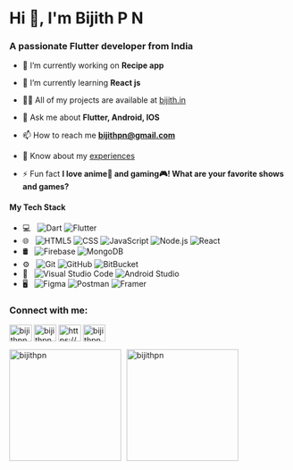 <h1 align="start">Hi 👋, I'm Bijith P N</h1>
<h3 align="start">A passionate Flutter developer from India</h3>

- 🔭 I’m currently working on **Recipe app**

- 🌱 I’m currently learning **React js**

- 👨‍💻 All of my projects are available at [bijith.in](https://www.bijith.in)

- 💬 Ask me about **Flutter, Android, IOS**

- 📫 How to reach me **bijithpn@gmail.com**

- 📄 Know about my [experiences](https://drive.google.com/file/d/18UVEIrFMzQSztZ-j9v4xmszGVV21liYt/view?usp=sharing)

- ⚡ Fun fact **I love anime🍿 and gaming🎮! What are your favorite shows and games?**

#### My Tech Stack

- 💻 &nbsp;
  ![Dart](https://img.shields.io/badge/-Dart-333333?style=flat&logo=dart)
  ![Flutter](https://img.shields.io/badge/-Flutter-333333?style=flat&logo=flutter)
- 🌐 &nbsp;
  ![HTML5](https://img.shields.io/badge/-HTML5-333333?style=flat&logo=HTML5)
  ![CSS](https://img.shields.io/badge/-CSS-333333?style=flat&logo=CSS3&logoColor=1572B6)
  ![JavaScript](https://img.shields.io/badge/-JavaScript-333333?style=flat&logo=javascript)
  ![Node.js](https://img.shields.io/badge/-Node.js-333333?style=flat&logo=node.js)
  ![React](https://img.shields.io/badge/-React-333333?style=flat&logo=react)
- 🛢 &nbsp;
  ![Firebase](https://img.shields.io/badge/-Firebase-333333?style=flat&logo=firebase)
  ![MongoDB](https://img.shields.io/badge/-MongoDB-333333?style=flat&logo=mongoDB)
- ⚙️ &nbsp;
  ![Git](https://img.shields.io/badge/-Git-333333?style=flat&logo=git)
  ![GitHub](https://img.shields.io/badge/-GitHub-333333?style=flat&logo=github)
  ![BitBucket](https://img.shields.io/badge/-BitBucket-333333?style=flat&logo=bitbucket)
- 🔧 &nbsp;
  ![Visual Studio Code](https://img.shields.io/badge/-Visual%20Studio%20Code-333333?style=flat&logo=visual-studio-code&logoColor=007ACC)
  ![Android Studio](https://img.shields.io/badge/-AndroidStudio-333333?style=flat&logo=androidstudio)
- 🖥 &nbsp;
  ![Figma](https://img.shields.io/badge/-Figma-333333?style=flat&logo=figma)
  ![Postman](https://img.shields.io/badge/-Postman-333333?style=flat&logo=postman)
  ![Framer](https://img.shields.io/badge/-Framer-333333?style=flat&logo=framer)

<h3 align="left">Connect with me:</h3>
<p align="left">
<a href="https://twitter.com/bijithpn" target="blank"><img align="center" src="https://raw.githubusercontent.com/rahuldkjain/github-profile-readme-generator/master/src/images/icons/Social/twitter.svg" alt="bijithpn" height="30" width="40" /></a>
<a href="https://linkedin.com/in/bijithpn" target="blank"><img align="center" src="https://raw.githubusercontent.com/rahuldkjain/github-profile-readme-generator/master/src/images/icons/Social/linked-in-alt.svg" alt="bijithpn" height="30" width="40" /></a>
<a href="https://stackoverflow.com/users/15346222/bijith-p-n" target="blank"><img align="center" src="https://raw.githubusercontent.com/rahuldkjain/github-profile-readme-generator/master/src/images/icons/Social/stack-overflow.svg" alt="https://stackoverflow.com/users/15346222/bijith-p-n" height="30" width="40" /></a>
<a href="https://instagram.com/bijithpn" target="blank"><img align="center" src="https://raw.githubusercontent.com/rahuldkjain/github-profile-readme-generator/master/src/images/icons/Social/instagram.svg" alt="bijithpn" height="30" width="40" /></a>

</p>

<div style="display: flex; justify-content: start; align-items: center;">
  <img  src="https://github-readme-stats.vercel.app/api/top-langs?username=bijithpn&show_icons=true&locale=en&layout=compact" alt="bijithpn" style="height:200px; margin-right: 10px;"/>
  <img  src="https://github-readme-streak-stats.herokuapp.com/?user=bijithpn" alt="bijithpn" style="height:200px; margin-right: 10px;"/>
</div>
